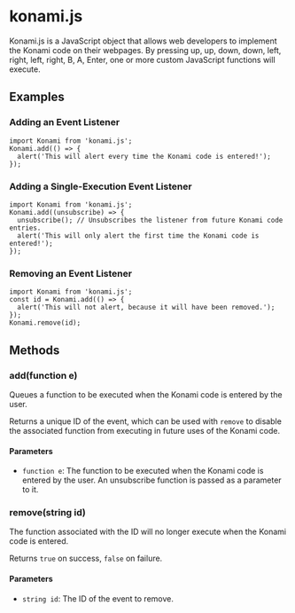 # konami.js
Konami.js is a JavaScript object that allows web developers to implement the Konami code on their webpages. By pressing up, up, down, down, left, right, left, right, B, A, Enter, one or more custom JavaScript functions will execute.

## Examples

### Adding an Event Listener
```JS
import Konami from 'konami.js';
Konami.add(() => {
  alert('This will alert every time the Konami code is entered!');
});
```

### Adding a Single-Execution Event Listener
```JS
import Konami from 'konami.js';
Konami.add((unsubscribe) => {
  unsubscribe(); // Unsubscribes the listener from future Konami code entries.
  alert('This will only alert the first time the Konami code is entered!');
});
```

### Removing an Event Listener
```JS
import Konami from 'konami.js';
const id = Konami.add(() => {
  alert('This will not alert, because it will have been removed.');
});
Konami.remove(id);
```

## Methods

### add(function e)
Queues a function to be executed when the Konami code is entered by the user.

Returns a unique ID of the event, which can be used with `remove` to disable the associated function from executing in future uses of the Konami code.

#### Parameters
* `function e`: The function to be executed when the Konami code is entered by the user. An unsubscribe function is passed as a parameter to it.

### remove(string id)
The function associated with the ID will no longer execute when the Konami code is entered.

Returns `true` on success, `false` on failure.

#### Parameters
* `string id`: The ID of the event to remove.

